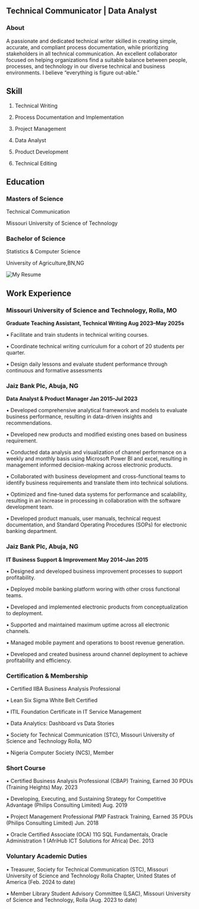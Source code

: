 ## Technical Communicator | Data Analyst

### About

A passionate and dedicated technical writer skilled in creating simple, accurate, and compliant process documentation, while prioritizing stakeholders in all technical communication. An excellent collaborator focused on helping organizations find a suitable balance between people, processes, and technology in our diverse technical and business environments. I believe “everything is figure out-able.”


## Skill

1. Technical Writing

2. Process Documentation and Implementation
   
3. Project Management
   
5. Data Analyst

6. Product Development
   
7. Technical Editing

## Education


### Masters of Science

Technical Communication

Missouri University of Science of Technology

### Bachelor of Science

Statistics & Computer Science

University of Agriculture,BN,NG




![My Resume](https://github.com/danielagbo44/Channels-Performance-Report-Dec-2022-and-Jan-2023/blob/main/Channels%20Performance%20Report%20PBI%20January%2C%202023_page-0001.jpg)




## Work Experience

### Missouri University of Science and Technology, Rolla, MO

**Graduate Teaching Assistant, Technical Writing Aug 2023–May 2025s**

• Facilitate and train students in technical writing courses.

• Coordinate technical writing curriculum for a cohort of 20 students per quarter.

• Design daily lessons and evaluate student performance through continuous and formative assessments





### Jaiz Bank Plc, Abuja, NG

**Data Analyst & Product Manager Jan 2015–Jul 2023**

• Developed comprehensive analytical framework and models to evaluate business performance, resulting in data-driven insights and recommendations.

• Developed new products and modified existing ones based on business requirement. 

• Conducted data analysis and visualization of channel performance on a weekly and monthly basis using Microsoft Power BI and excel, resulting in management informed decision-making across electronic     products. 

• Collaborated with business development and cross-functional teams to identify business requirements and translate them into technical solutions. 

• Optimized and fine-tuned data systems for performance and scalability, resulting in an increase in processing in collaboration with the software development team. 

• Developed product manuals, user manuals, technical request documentation, and Standard Operating Procedures (SOPs) for electronic banking department.



### Jaiz Bank Plc, Abuja, NG

**IT Business Support & Improvement May 2014–Jan 2015**

• Designed and developed business improvement processes to support profitability.

• Deployed mobile banking platform woring with other cross functional teams. 

• Developed and implemented electronic products from conceptualization to deployment.

• Supported and maintained maximum uptime across all electronic channels. 

• Managed mobile payment and operations to boost revenue generation. 

• Developed and created business around channel deployment to achieve profitability and efficiency.



### Certification & Membership

• Certified IIBA Business Analysis Professional 

• Lean Six Sigma White Belt Certified 

• ITIL Foundation Certificate in IT Service Management 

• Data Analytics: Dashboard vs Data Stories 

• Society for Technical Communication (STC), Missouri University of Science and Technology Rolla, MO 

• Nigeria Computer Society (NCS), Member



### Short Course

• Certified Business Analysis Professional (CBAP) Training, Earned 30 PDUs (Training Heights) May. 2023

• Developing, Executing, and Sustaining Strategy for Competitive Advantage (Philips Consulting Limited) Aug. 2019

• Project Management Professional PMP Fastrack Training, Earned 35 PDUs (Philips Consulting Limited) Jun. 2018

• Oracle Certified Associate (OCA) 11G SQL Fundamentals, Oracle Administration 1 (AfriHub ICT Solutions for Africa) Dec. 2013



### Voluntary Academic Duties

• Treasurer, Society for Technical Communication (STC), Missouri University of Science and Technology Rolla Chapter, United States of America (Feb. 2024 to date)

• Member Library Student Advisory Committee (LSAC), Missouri University of Science and Technology, Rolla (Aug. 2023 to date)

